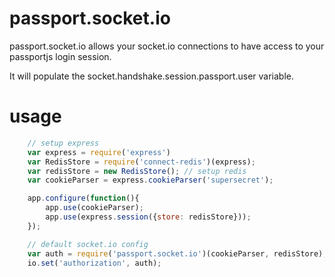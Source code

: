 # passport.socket.io

passport.socket.io allows your socket.io connections to have access to your passportjs login session.

It will populate the socket.handshake.session.passport.user variable.

# usage
``` js
    // setup express
    var express = require('express')
    var RedisStore = require('connect-redis')(express);
    var redisStore = new RedisStore(); // setup redis
    var cookieParser = express.cookieParser('supersecret');

    app.configure(function(){
        app.use(cookieParser);
        app.use(express.session({store: redisStore}));
    });

    // default socket.io config
    var auth = require('passport.socket.io')(cookieParser, redisStore);
    io.set('authorization', auth);
```